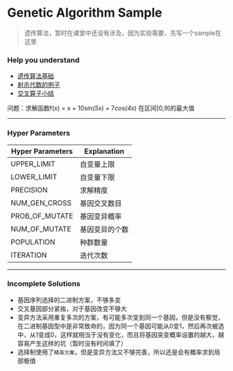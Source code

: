 # Genetic Algorithm Sample
> 遗传算法，暂时在课堂中还没有涉及，因为实验需要，先写一个sample在这里
### Help you understand
- [遗传算法基础](https://www.zhihu.com/question/23293449/answer/120220974?utm_source=wechat_session)
- [射杀代数的例子](https://blog.csdn.net/u010451580/article/details/51178225/)
- [交叉算子小结](https://blog.csdn.net/u012750702/article/details/54563515)

问题：求解函数f(x) = x + 10*sin(5*x) + 7*cos(4*x) 在区间[0,9]的最大值
**********
### Hyper Parameters
Hyper Parameters|Explanation
---|---
UPPER_LIMIT|自变量上限
LOWER_LIMIT|自变量下限
PRECISION|求解精度
NUM_GEN_CROSS|基因交叉数目
PROB_OF_MUTATE|基因变异概率
NUM_OF_MUTATE|基因变异的个数
POPULATION|种群数量
ITERATION|迭代次数
***********
### Incomplete Solutions
- 基因序列选择的二进制方案，不够多变
- 交叉基因部分紧挨，对于基因改变不够大
- 变异方法采用重复多次的方案，有可能多次变到同一个基因，但是没有察觉，在二进制基因型中是非常致命的，因为同一个基因可能从0变1，然后再次被选中，从1变成0，这样就相当于没有变化，而且将基因突变概率设置的越大，越容易产生这样的坑（暂时没有时间填了）
- 选择制使用了`精英方案`，但是变异方法又不够完善，所以还是会有概率求到局部极值
